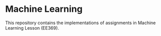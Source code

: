 # Machine Learning

 This repository contains the implementations of assignments in Machine Learning Lesson (EE369).